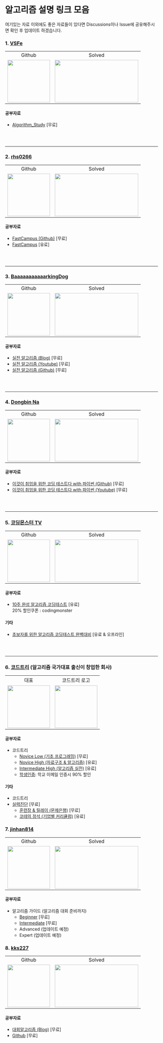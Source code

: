 # 알고리즘 설명 링크 모음


여기있는 자료 이외에도 좋은 자료들이 있다면 Discussions이나 Issue에 공유해주시면 확인 후 업데이트 하겠습니다.


### 1. [VSFe](https://github.com/VSFe)

<table>
    <td align="center">Github</td>
    <td align="center">Solved</td>
    <tr>
        <td height="140px"> <a href="https://github.com/VSFe"><img src="https://avatars.githubusercontent.com/u/4595546?s=460&v=4" width="140px" /></a> </td>
        <td height="140px"> <a href="https://solved.ac/klm03025"><img height="140px" width="275px" src="http://mazassumnida.wtf/api/v2/generate_badge?boj=klm03025" /></a> </td>
    </tr>
</table>

#### 공부자료

 - [Algorithm_Study](https://github.com/VSFe/Algorithm_Study) [무료]

<br><br>
<hr>

### 2. [rhs0266](https://github.com/rhs0266)

<table>
    <td align="center">Github</td>
    <td align="center">Solved</td>
    <tr>
        <td height="140px"> <a href="https://github.com/rhs0266"><img src="https://avatars.githubusercontent.com/u/8068838?s=460&v=4" width="140px" /></a> </td>
        <td height="140px"> <a href="https://solved.ac/rhs0266"><img height="140px" width="275px" src="http://mazassumnida.wtf/api/v2/generate_badge?boj=rhs0266" /></a> </td>
    </tr>
</table>

#### 공부자료

 - [FastCampus (Github)](https://github.com/rhs0266/FastCampus) [무료]
 - [FastCampus](https://fastcampus.co.kr/dev_online_codingtest) [유료]

<br><br>
<hr>

### 3. [BaaaaaaaaaaarkingDog](https://github.com/encrypted-def)

<table>
    <td align="center">Github</td>
    <td align="center">Solved</td>
    <tr>
        <td height="140px"> <a href="https://github.com/encrypted-def"><img src="https://avatars.githubusercontent.com/u/20028331?s=460&u=93ce75536b9f5ab96a8bb99cbac4ccf2925dcc69&v=4" width="140px" /></a> </td>
        <td height="140px"> <a href="https://solved.ac/BaaaaaaaaaaarkingDog"><img height="140px" width="275px" src="http://mazassumnida.wtf/api/v2/generate_badge?boj=BaaaaaaaaaaarkingDog" /></a> </td>
    </tr>
</table>

#### 공부자료

 - [실전 알고리즘 (Blog)](https://blog.encrypted.gg/category/%EA%B0%95%EC%A2%8C/%EC%8B%A4%EC%A0%84%20%EC%95%8C%EA%B3%A0%EB%A6%AC%EC%A6%98) [무료]
 - [실전 알고리즘 (Youtube)](https://www.youtube.com/watch?v=LcOIobH7ues&list=PLtqbFd2VIQv4O6D6l9HcD732hdrnYb6CY) [무료]
 - [실전 알고리즘 (Github)](https://github.com/encrypted-def/basic-algo-lecture) [무료]

<br><br>
<hr>

### 4. [Dongbin Na](https://github.com/ndb796)

<table>
    <td align="center">Github</td>
    <td align="center">Solved</td>
    <tr>
        <td height="140px"> <a href="https://github.com/ndb796"><img src="https://avatars.githubusercontent.com/u/16822641?s=460&u=22684c6613c3532bf34d3ff8de1d782de5b40e3d&v=4" width="140px" /></a> </td>
        <td height="140px"> <a href="https://solved.ac/ndb796"><img height="140px" width="275px" src="http://mazassumnida.wtf/api/v2/generate_badge?boj=ndb796" /></a> </td>
    </tr>
</table>

#### 공부자료

 - [이것이 취업을 위한 코딩 테스트다 with 파이썬 (Github)](https://github.com/ndb796/python-for-coding-test) [무료]
 - [이것이 취업을 위한 코딩 테스트다 with 파이썬 (Youtube)](https://www.youtube.com/watch?v=m-9pAwq1o3w&list=PLRx0vPvlEmdAghTr5mXQxGpHjWqSz0dgC) [무료]

<br><br>
<hr>

### 5. [코딩몬스터 TV](https://github.com/dongyi-kim)

<table>
    <td align="center">Github</td>
    <td align="center">Solved</td>
    <tr>
        <td height="140px"> <a href="https://github.com/dongyi-kim"><img src="https://avatars.githubusercontent.com/u/7837143?v=4" width="140px" /></a> </td>
        <td height="140px"> <a href="https://solved.ac/mitslll"><img height="140px" width="275px" src="http://mazassumnida.wtf/api/v2/generate_badge?boj=mitslll" /></a> </td>
    </tr>
</table>

#### 공부자료

 - [10주 완성 알고리즘 코딩테스트](https://edu.goorm.io/lecture/554/10%EC%A3%BC-%EC%99%84%EC%84%B1-%EC%95%8C%EA%B3%A0%EB%A6%AC%EC%A6%98-%EC%BD%94%EB%94%A9%ED%85%8C%EC%8A%A4%ED%8A%B8) [유료]  
 20% 할인쿠폰 : codingmonster

#### 기타
 - [초보자를 위한 알고리즘 코딩테스트 완벽대비](https://taling.me/Talent/Detail/474) [유료 & 오프라인]

<br><br>
<hr>

### 6. [코드트리](https://www.codetree.ai) (알고리즘 국가대표 출신이 창업한 회사)

<table>
    <td align="center">대표</td>
    <td align="center">코드트리 로고</td>
    <tr>
        <td height="140px"><a href="https://www.codetree.ai/landing"><img height=140px src="https://contents.codetree.ai/homepage/images/landing_page/teachers/img_1.png"/></a></td>
        <td height="140px"><a href="https://www.codetree.ai/landing"><img height=140px src="https://github.com/tony9402/baekjoon/assets/30228292/cccdebad-21f4-46f4-a11e-7124401a1440"/></a></td>
    </tr>
</table>
 
#### 공부자료
* 코드트리
    * [Novice Low (기초 프로그래밍)](https://www.codetree.ai/curriculums/4) [무료]
    * [Novice High (자료구조 & 알고리즘)](https://www.codetree.ai/curriculums/6) [유료]
    * [Intermediate High (알고리즘 실전)](https://www.codetree.ai/curriculums/9) [유료]
    * [학생인증](https://www.codetree.ai/stores): 학교 이메일 인증시 90% 할인

#### 기타
* 코드트리
* [실력진단](https://www.codetree.ai/landing/warm-up/0) [무료]
    * [훈련장 & 릴레이 (문제은행)](https://www.codetree.ai/training-field/home) [무료]
    * [코테의 정석 (기업별 커리큘럼)](https://www.codetree.ai/cote) [유료]


### 7. [jinhan814](https://github.com/jinhan814)

<table>
    <td align="center">Github</td>
    <td align="center">Solved</td>
    <tr>
        <td height="140px"> <a href="https://github.com/jinhan814"><img src="https://avatars.githubusercontent.com/u/77492810?v=4" width="140px" /></a> </td>
        <td height="140px"> <a href="https://solved.ac/jinhan814"><img height="140px" width="275px" src="http://mazassumnida.wtf/api/v2/generate_badge?boj=jinhan814" /></a> </td>
    </tr>
</table>
 
#### 공부자료
* 알고리즘 가이드 (알고리즘 대회 준비까지)
    * [Beginner](https://blog.naver.com/jinhan814/222439906974) [무료]
    * [Intermediate](https://blog.naver.com/jinhan814/222439928629) [무료]
    * Advanced (업데이트 예정)
    * Expert (업데이트 예정)


### 8. [kks227](https://github.com/kks227)

<table>
    <td align="center">Github</td>
    <td align="center">Solved</td>
    <tr>
        <td height="140px"> <a href="https://github.com/kks227"><img src="https://avatars.githubusercontent.com/u/7964142?v=4" width="140px" /></a> </td>
        <td height="140px"> <a href="https://solved.ac/kks227"><img height="140px" width="275px" src="http://mazassumnida.wtf/api/v2/generate_badge?boj=kks227" /></a> </td>
    </tr>
</table>
 
#### 공부자료
* [대회알고리즘 (Blog)](https://blog.naver.com/kks227/220769859177) [무료]
* [Github](https://github.com/kks227/BOJ) [무료]
